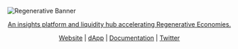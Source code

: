 ![Regenerative Banner](https://cdn.prod.website-files.com/652d421c1214a2eebd967f1d/683df0484c5fe23db3d00772_Github%20Cover.jpg)

<p align="center">
  <a href="https://www.regenerative.fi/">

<p align="center">An insights platform and liquidity hub accelerating Regenerative Economies.</p>

<p align="center">
  <a href="https://www.regenerative.fi/" target="_blank" rel="noopener"> Website</a> | <a href="https://app.regenerative.fi/" target="_blank" rel="noopener"> dApp</a> | <a href="https://docs.regenerative.fi/" target="_blank" rel="noopener"> Documentation</a> | <a href="https://x.com/RegenerativeFi" target="_blank" rel="noopener">Twitter</a>
</p>
